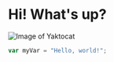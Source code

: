 # Hi! What's up?
![Image of Yaktocat](https://octodex.github.com/images/yaktocat.png)
``` javascript
var myVar = "Hello, world!";
```

